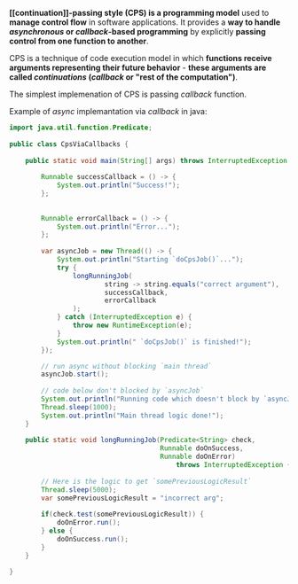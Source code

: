 **[[continuation]]-passing style (CPS) is a programming model** used to **manage control flow** in software applications. It provides a **way to handle *asynchronous* or *callback*-based programming** by explicitly **passing control from one function to another**.

CPS is a technique of code execution model in which **functions receive arguments representing their future behavior** - **these arguments are called *continuations* (*callback* or "rest of the computation")**.

The simplest implemenation of CPS is passing *callback* function.

Example of *async* implemantation via *callback* in java:
``` java title:CpsViaCallbacks.java
import java.util.function.Predicate;  
  
public class CpsViaCallbacks {  
  
    public static void main(String[] args) throws InterruptedException {  
        
        Runnable successCallback = () -> {  
            System.out.println("Success!");  
        };  
        
        
        Runnable errorCallback = () -> {  
            System.out.println("Error...");  
        };  
  
        var asyncJob = new Thread(() -> {  
            System.out.println("Starting `doCpsJob()`...");  
            try {  
                longRunningJob(  
                        string -> string.equals("correct argument"),  
                        successCallback,  
                        errorCallback  
                );  
            } catch (InterruptedException e) {  
                throw new RuntimeException(e);  
            }  
            System.out.println(" `doCpsJob()` is finished!");  
        });  

		// run async without blocking `main thread`
        asyncJob.start();  
  
        // code below don't blocked by `asyncJob`
        System.out.println("Running code which doesn't block by `asyncJob`");  
        Thread.sleep(1000);  
        System.out.println("Main thread logic done!");  
    }  
  
    public static void longRunningJob(Predicate<String> check, 
									  Runnable doOnSuccess, 
									  Runnable doOnError)  
										  throws InterruptedException {  
  
        // Here is the logic to get `somePreviousLogicResult`  
        Thread.sleep(5000);  
        var somePreviousLogicResult = "incorrect arg";  
  
        if(check.test(somePreviousLogicResult)) {  
            doOnError.run();  
        } else {  
            doOnSuccess.run();  
        }  
    }  
  
}
```